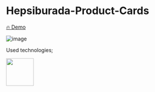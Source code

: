 # Hepsiburada-Product-Cards

<a href="https://hepsiburada-product-cards.vercel.app/" target="_blank">🔥 Demo</a>


![image](https://user-images.githubusercontent.com/57057605/139475429-1a595426-524e-47cc-9d61-4cf6c517a82b.png)


Used technologies;

<p float="left">
  <img src="https://upload.wikimedia.org/wikipedia/commons/thumb/9/96/Sass_Logo_Color.svg/1280px-Sass_Logo_Color.svg.png" width="75" />
</p>
